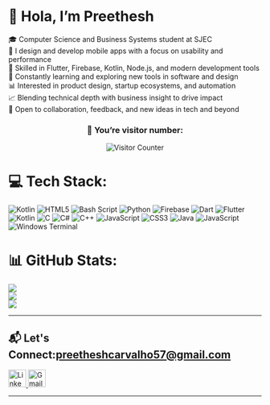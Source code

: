 # 👋 Hola, I’m Preethesh

🎓 Computer Science and Business Systems student at SJEC  
📱 I design and develop mobile apps with a focus on usability and performance  
🧠 Skilled in Flutter, Firebase, Kotlin, Node.js, and modern development tools  
🌱 Constantly learning and exploring new tools in software and design  
📊 Interested in product design, startup ecosystems, and automation  
📈 Blending technical depth with business insight to drive impact  
🤝 Open to collaboration, feedback, and new ideas in tech and beyond  

<div align="center">
   <h3>🧭 You’re visitor number:</h3>
   <img src="https://komarev.com/ghpvc/?username=Preethesh16&style=for-the-badge" alt="Visitor Counter" />
</div>

# 💻 Tech Stack:
![Kotlin](https://img.shields.io/badge/kotlin-%237F52FF.svg?style=for-the-badge&logo=kotlin&logoColor=white) ![HTML5](https://img.shields.io/badge/html5-%23E34F26.svg?style=for-the-badge&logo=html5&logoColor=white) ![Bash Script](https://img.shields.io/badge/bash_script-%23121011.svg?style=for-the-badge&logo=gnu-bash&logoColor=white) ![Python](https://img.shields.io/badge/python-3670A0?style=for-the-badge&logo=python&logoColor=ffdd54) ![Firebase](https://img.shields.io/badge/firebase-%23039BE5.svg?style=for-the-badge&logo=firebase) ![Dart](https://img.shields.io/badge/dart-%230175C2.svg?style=for-the-badge&logo=dart&logoColor=white) ![Flutter](https://img.shields.io/badge/Flutter-%2302569B.svg?style=for-the-badge&logo=Flutter&logoColor=white) ![Kotlin](https://img.shields.io/badge/kotlin-%237F52FF.svg?style=for-the-badge&logo=kotlin&logoColor=white) ![C](https://img.shields.io/badge/c-%2300599C.svg?style=for-the-badge&logo=c&logoColor=white) ![C#](https://img.shields.io/badge/c%23-%23239120.svg?style=for-the-badge&logo=csharp&logoColor=white) ![C++](https://img.shields.io/badge/c++-%2300599C.svg?style=for-the-badge&logo=c%2B%2B&logoColor=white) ![JavaScript](https://img.shields.io/badge/javascript-%23323330.svg?style=for-the-badge&logo=javascript&logoColor=%23F7DF1E) ![CSS3](https://img.shields.io/badge/css3-%231572B6.svg?style=for-the-badge&logo=css3&logoColor=white) ![Java](https://img.shields.io/badge/java-%23ED8B00.svg?style=for-the-badge&logo=openjdk&logoColor=white) ![JavaScript](https://img.shields.io/badge/javascript-%23323330.svg?style=for-the-badge&logo=javascript&logoColor=%23F7DF1E) ![Windows Terminal](https://img.shields.io/badge/Windows%20Terminal-%234D4D4D.svg?style=for-the-badge&logo=windows-terminal&logoColor=white)
# 📊 GitHub Stats:
![](https://github-readme-stats.vercel.app/api?username=Preethesh16&theme=outrun&hide_border=false&include_all_commits=false&count_private=false)<br/>
![](https://nirzak-streak-stats.vercel.app/?user=Preethesh16&theme=outrun&hide_border=false)<br/>
![](https://github-readme-stats.vercel.app/api/top-langs/?username=Preethesh16&theme=outrun&hide_border=false&include_all_commits=false&count_private=false&layout=compact)

<hr>


<h2>📬 Let's Connect:<a href="mailto:preetheshcarvalho57@gmail.com">preetheshcarvalho57@gmail.com</a></h2>  
<p align="left">
  <a href="https://www.linkedin.com/in/preetheshcarvalho" target="_blank">
    <img src="https://cdn.jsdelivr.net/gh/devicons/devicon/icons/linkedin/linkedin-original.svg" alt="LinkedIn" width="35" />
  </a>
  <a href="mailto:preetheshcarvalho57@gmail.com" target="_blank">
    <img src="https://cdn-icons-png.flaticon.com/512/732/732200.png" alt="Gmail" width="35" />
  </a>
</p>


   <hr>
